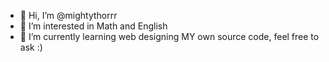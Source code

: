 - 👋 Hi, I’m @mightythorrr
- 👀 I’m interested in Math and English
- 🌱 I’m currently learning web designing
MY own source code, feel free to ask :)

